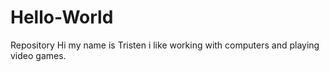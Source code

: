 # Hello-World
Repository
Hi my name is Tristen
i like working with computers and playing video games.
